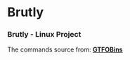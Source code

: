 # Brutly
### Brutly - Linux Project

The commands source from: [**GTFOBins**](https://gtfobins.github.io)